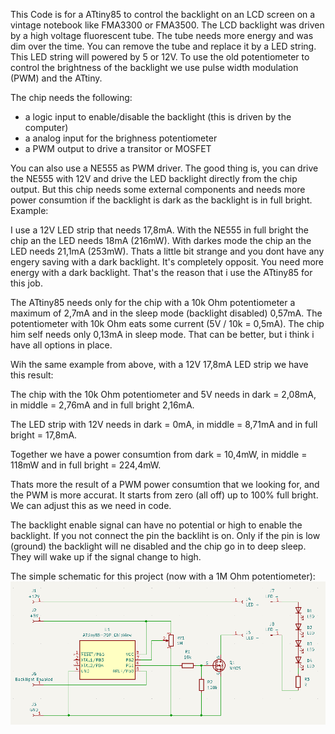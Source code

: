 This Code is for a ATtiny85 to control the backlight on an LCD screen on a vintage notebook like FMA3300 or FMA3500. The LCD backlight was driven by a high voltage fluorescent tube. The tube needs more energy and was dim over the time. You can remove the tube and replace it by a LED string. This LED string will powered by 5 or 12V. To use the old potentiometer to control the brightness of the backlight we use pulse width modulation (PWM) and the ATtiny.

The chip needs the following:
- a logic input to enable/disable the backlight (this is driven by the computer)
- a analog input for the brighness potentiometer
- a PWM output to drive a transitor or MOSFET

You can also use a NE555 as PWM driver. The good thing is, you can drive the NE555 with 12V and drive the LED backlight directly from the chip output. But this chip needs some external components and needs more power consumtion if the backlight is dark as the backlight is in full bright. Example:

I use a 12V LED strip that needs 17,8mA. With the NE555 in full bright the chip an the LED needs 18mA (216mW). With darkes mode the chip an the LED needs 21,1mA (253mW).
Thats a little bit strange and you dont have any engery saving with a dark backlight. It's completely opposit. You need more energy with a dark backlight.
That's the reason that i use the ATtiny85 for this job.


The ATtiny85 needs only for the chip with a 10k Ohm potentiometer a maximum of 2,7mA and in the sleep mode (backlight disabled) 0,57mA. The potentiometer with 10k Ohm eats some current (5V / 10k = 0,5mA). The chip him self needs only 0,13mA in sleep mode. That can be better, but i think i have all options in place.

Wih the same example from above, with a 12V 17,8mA LED strip we have this result:

The chip with the 10k Ohm potentiometer and 5V needs in dark = 2,08mA, in middle = 2,76mA and in full bright 2,16mA.

The LED strip with 12V needs in dark = 0mA, in middle = 8,71mA and in full bright = 17,8mA.

Together we have a power consumtion from dark = 10,4mW, in middle = 118mW and in full bright = 224,4mW.

Thats more the result of a PWM power consumtion that we looking for, and the PWM is more accurat. It starts from zero (all off) up to 100% full bright. We can adjust this as we need in code.


The backlight enable signal can have no potential or high to enable the backlight. If you not connect the pin the backliht is on. Only if the pin is low (ground) the backlight will ne disabled and the chip go in to deep sleep. They will wake up if the signal change to high.

The simple schematic for this project (now with a 1M Ohm potentiometer):
![schematics/Backlight-Schematic.png](https://github.com/Sebastian-gthb/ATtiny85-Backlight-PWM/blob/main/schematics/Backlight-Schematic.png)
